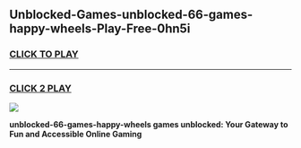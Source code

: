 
## Unblocked-Games-unblocked-66-games-happy-wheels-Play-Free-0hn5i
<h3>
<a href="https://premium76.site?title=unblocked-66-games-happy-wheels&ref=18A1">CLICK TO PLAY</a></h3>
<hr>

<h3>
<a href="https://premium76.site?title=unblocked-66-games-happy-wheels&ref=18A1">CLICK 2 PLAY</a>
  
</h3>

<a href="https://premium76.site?title=unblocked-66-games-happy-wheels&ref=18A1"><img src="https://clearcache.store/games.png"></a>


**unblocked-66-games-happy-wheels games unblocked: Your Gateway to Fun and Accessible Online Gaming**
